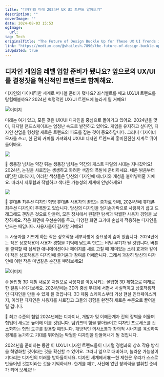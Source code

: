 ```yaml
---
title: "디자인의 미래 2024년 UX UI 트렌드 알아보기"
description: ""
coverImage: ""
date: 2024-08-03 15:53
ogImage:
  url:
tag: Tech
originalTitle: "The Future of Design Buckle Up for These UX UI Trends in 2024"
link: "https://medium.com/@shailesh.7890/the-future-of-design-buckle-up-for-these-ux-ui-trends-in-2024-a9d5dfef12c5"
isUpdated: true
---
```


## 디자인 게임을 레벨 업할 준비가 됐나요? 앞으로의 UX/UI를 결정짓을 혁신적인 트렌드로 함께해요.

디자인의 다이내믹한 세계로 떠나볼 준비가 됐나요? 좌석벨트를 매고 UX/UI 트렌드를 탐험해볼까요? 2024년 혁명적인 UX/UI 트렌드에 놀라게 될 거예요!

![이미지](/assets/img/TheFutureofDesignBuckleUpforTheseUXUITrendsin2024_0.png)

미래는 여기 있고, 모든 것은 UX/UI 디자인을 중심으로 돌아가고 있어요. 2024년을 맞아, 디지털 랜드스케이프는 엄청난 속도로 발전하고 있어요. 게임을 유지하고 싶다면, 디자인 산업을 형성할 새로운 트렌드의 파도를 잡는 것이 중요하답니다. 그러니 디자이너 모자를 쓰고, 한 잔의 커피를 가져와서 UX/UI 디자인 트렌드의 흥미진진한 세계로 뛰어들어봐요.

<!-- seedividend - 사각형 -->

<ins class="adsbygoogle"
     style="display:block"
     data-ad-client="ca-pub-4877378276818686"
     data-ad-slot="1898504329"
     data-ad-format="auto"
     data-full-width-responsive="true"></ins>

<script>
     (adsbygoogle = window.adsbygoogle || []).push({});
</script>

<img src="/assets/img/TheFutureofDesignBuckleUpforTheseUXUITrendsin2024_1.png" />

🌈 생동감 넘치는 약간 튀는 생동감 넘치는 약간의 게스트 파일의 시대는 지나갔어요! 2024년, 눈길을 사로잡는 생생하고 화려한 색감의 폭발에 준비하세요. 네온 밝음부터 대담한 대비까지, 이러한 색상들은 당신의 디자인에 에너지와 개성을 불어넣어줄 거예요. 따라서 지루함과 작별하고 색다른 가능성의 세계에 안녕하세요!

<img src="/assets/img/TheFutureofDesignBuckleUpforTheseUXUITrendsin2024_2.png" />

📱 휴대폰 최우선 디자인 혁명 휴대폰 사용자의 끝없는 증가로 인해, 2024년에 휴대폰 최우선 디자인이 주목받고 있습니다. 당신의 디자인을 엄지손가락으로 사용하기 쉽고 드래그해도 괜찮은 것으로 만들어, 모든 장치에서 원활한 탐색과 탁월한 사용자 경험을 보장하세요. 작은 화면에 우선순위를 두고, 다양한 화면 크기에 손쉽게 적응하는 디자인을 만드는 때입니다. 사용자들이 감사할 거예요!

<!-- seedividend - 사각형 -->

<ins class="adsbygoogle"
     style="display:block"
     data-ad-client="ca-pub-4877378276818686"
     data-ad-slot="1898504329"
     data-ad-format="auto"
     data-full-width-responsive="true"></ins>

<script>
     (adsbygoogle = window.adsbygoogle || []).push({});
</script>

💥 사용자를 기쁘게 하는 작은 상호작용 세부사항에 중요성이 숨어 있습니다. 2024년에는 작은 상호작용이 사용자 경험을 기억에 남도록 만드는 비밀 무기가 될 것입니다. 버튼을 클릭할 때 섬세한 애니메이션이나 페이지를 새로 고칠 때 재미있는 소리 효과와 같이 이 작은 상호작용은 디자인에 즐거움과 참여를 더해줍니다. 그래서 과감히 당신의 디자인에 이런 작은 마법같은 순간을 뿌려보세요!

![이미지](/assets/img/TheFutureofDesignBuckleUpforTheseUXUITrendsin2024_3.png)

🌐 몰입형 3D 체험 새로운 차원으로 사용자를 이동시키는 몰입형 3D 체험으로 미래로 한 걸음 나아가보세요. 2024년에는 3D가 중심 무대에 서면서 사실적이고 상호작용적인 디자인을 만들 수 있게 될 것입니다. 3D 제품 쇼케이스부터 가상 현실 인터페이스까지, 이러한 디자인은 사용자를 사로잡고 그들의 경험을 완전히 새로운 수준으로 끌어올릴 겁니다.

🤝 최고 수준의 협업 2024년에는 디자이너, 개발자 및 이해관계자 간의 장벽을 허물며 협업이 새로운 높이에 이를 것입니다. 팀워크의 힘을 받아들이고 디자인 프로세스를 간소화하는 협업 도구를 활용할 때입니다. 개방적인 의사소통과 창의적 시너지를 육성하여 경계를 능가하고 기대를 뛰어넘는 탁월한 디자인을 만들어내게 될 것입니다.

<!-- seedividend - 사각형 -->

<ins class="adsbygoogle"
     style="display:block"
     data-ad-client="ca-pub-4877378276818686"
     data-ad-slot="1898504329"
     data-ad-format="auto"
     data-full-width-responsive="true"></ins>

<script>
     (adsbygoogle = window.adsbygoogle || []).push({});
</script>

2024년을 준비하는 동안 이 UX/UI 디자인 트렌드들이 디지털 경험과의 상호 작용 방식을 혁명화할 것이라는 것을 확신할 수 있어요. 그러니 앞으로 대비하고, 놀라운 가능성이 기다리는 디자인의 미래를 받아들이세요. 디자인 세계에서唯一한 제한은 우리가 스스로 만들어낸 것뿐이라는 것을 기억하세요. 한계를 깨고, 사전에 없던 창의력을 발휘할 준비가 되어 보세요!✨
